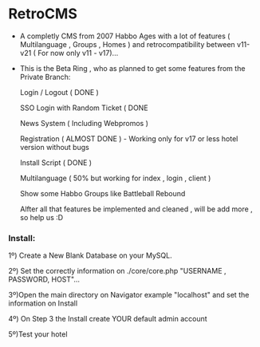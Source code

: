 # RetroCMS
- A completly CMS from 2007 Habbo Ages with a lot of features ( Multilanguage , Groups , Homes ) and retrocompatibility between v11-v21 ( For now only v11 - v17)...

+ This is the Beta Ring , who as planned to get some features from the Private Branch:

  Login / Logout ( DONE )

  SSO Login with Random Ticket ( DONE 

  News System ( Including Webpromos )

  Registration ( ALMOST DONE ) - Working only for v17 or less hotel version without bugs

  Install Script ( DONE )

  Multilanguage ( 50% but working for index , login , client )

  Show some Habbo Groups like Battleball Rebound

  Alfter all that features be implemented and cleaned , will be add more , so help us :D

### Install:

1º) Create a New Blank Database on your MySQL.

2º) Set the correctly information on ./core/core.php "USERNAME , PASSWORD, HOST"...

3º)Open the main directory on Navigator example "localhost" and set the information on Install

4º) On Step 3 the Install create YOUR default admin account

5º)Test your hotel

